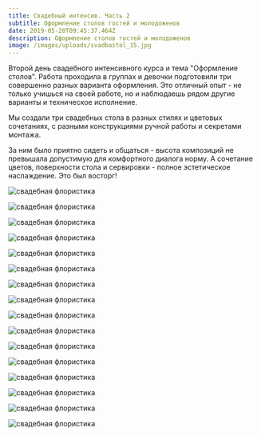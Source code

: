 ```yaml
---
title: Свадебный интенсив. Часть 2
subtitle: Оформление столов гостей и молодоженов
date: 2019-05-20T09:45:37.464Z
description: Оформление столов гостей и молодоженов
image: /images/uploads/svadbastol_15.jpg
---
```

Второй день свадебного интенсивного курса и тема "Оформление столов". Работа проходила в группах и девочки подготовили три совершенно разных варианта оформления. Это отличный опыт - не только учишься на своей работе, но и наблюдаешь рядом другие варианты и техническое исполнение.

Мы создали три свадебных стола в разных стилях и цветовых сочетаниях, с разными конструкциями ручной работы и секретами монтажа. 

За ним было приятно сидеть и общаться - высота композиций не превышала допустимую для комфортного диалога норму. А сочетание цветов, поверхности стола и сервировки - полное эстетическое наслаждение. Это был восторг!

![свадебная флористика](/images/uploads/svadbastol_01.jpg "свадебная флористика")

![свадебная флористика](/images/uploads/svadbastol_02.jpg "свадебная флористика")

![свадебная флористика](/images/uploads/svadbastol_03.jpg "свадебная флористика")

![свадебная флористика](/images/uploads/svadbastol_04.jpg "свадебная флористика")

![свадебная флористика](/images/uploads/svadbastol_09.jpg "свадебная флористика")

![свадебная флористика](/images/uploads/svadbastol_10.jpg "свадебная флористика")

![свадебная флористика](/images/uploads/svadbastol_11.jpg "свадебная флористика")

![свадебная флористика](/images/uploads/svadbastol_12.jpg "свадебная флористика")

![свадебная флористика](/images/uploads/svadbastol_13.jpg "свадебная флористика")

![свадебная флористика](/images/uploads/svadbastol_14.jpg "свадебная флористика")

![свадебная флористика](/images/uploads/svadbastol_16.jpg "свадебная флористика")

![свадебная флористика](/images/uploads/svadbastol_17.jpg "свадебная флористика")

![свадебная флористика](/images/uploads/svadbastol_18.jpg "свадебная флористика")

![свадебная флористика](/images/uploads/svadbastol_20.jpg "свадебная флористика")

![свадебная флористика](/images/uploads/svadbastol_21.jpg "свадебная флористика")

![свадебная флористика](/images/uploads/svadbastol_22.jpg "свадебная флористика")
